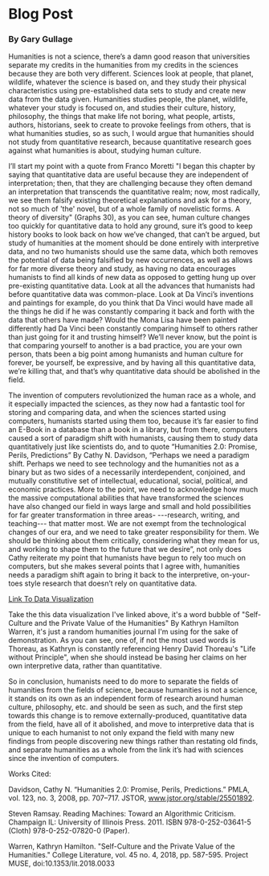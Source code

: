# Blog Post
### By Gary Gullage

Humanities is not a science, there’s a damn good reason that universities separate my credits in the humanities from my credits in the sciences because they are both very different. Sciences look at people, that planet, wildlife, whatever the science is based on, and they study their physical characteristics using pre-established data sets to study and create new data from the data given. Humanities studies people, the planet, wildlife, whatever your study is focused on, and studies their culture, history, philosophy, the things that make life not boring, what people, artists, authors, historians, seek to create to provoke feelings from others, that is what humanities studies, so as such, I would argue that humanities should not study from quantitative research, because quantitative research goes against what humanities is about, studying human culture.

 I’ll start my point with a quote from Franco Moretti "I began this chapter by saying that quantitative data are useful because they are independent of interpretation; then, that they are challenging because they often demand an interpretation that transcends the quantitative realm; now, most radically, we see them falsify existing theoretical explanations and ask for a theory, not so much of 'the' novel, but of a whole family of novelistic forms. A theory of diversity" (Graphs 30), as you can see, human culture changes too quickly for quantitative data to hold any ground, sure it’s good to keep history books to look back on how we’ve changed, that can’t be argued, but study of humanities at the moment should be done entirely with interpretive data, and no two humanists should use the same data, which both removes the potential of data being falsified by new occurrences, as well as allows for far more diverse theory and study, as having no data encourages humanists to find all kinds of new data as opposed to getting hung up over pre-existing quantitative data.  Look at all the advances that humanists had before quantitative data was common-place. Look at Da Vinci’s inventions and paintings for example, do you think that Da Vinci would have made all the things he did if he was constantly comparing it back and forth with the data that others have made? Would the Mona Lisa have been painted differently had Da Vinci been constantly comparing himself to others rather than just going for it and trusting himself? We’ll never know, but the point is that comparing yourself to another is a bad practice, you are your own person, thats been a big point among humanists and human culture for forever, be yourself, be expressive, and by having all this quantitative data, we’re killing that, and that’s why quantitative data should be abolished in the field.

The invention of computers revolutionized the human race as a whole, and it especially impacted the sciences, as they now had a fantastic tool for storing and comparing data, and when the sciences started using computers, humanists started using them too, because it’s far easier to find an E-Book in a database than a book in a library, but from there, computers caused a sort of paradigm shift with humanists, causing them to study data quantitatively just like scientists do, and to quote “Humanities 2.0: Promise, Perils, Predictions” By Cathy N. Davidson, “Perhaps we need a paradigm shift. Perhaps we need to see technology and the humanities not as a binary but as two sides of a necessarily interdependent, conjoined, and mutually constitutive set of intellectual, educational, social, political, and economic practices. More to the point, we need to acknowledge how much the massive computational abilities that have transformed the sciences have also changed our field in ways large and small and hold possibilities for far greater transformation in three areas- ---research, writing, and teaching--- that matter most. We are not exempt from the technological changes of our era, and we need to take greater responsibility for them. We should be thinking about them critically, considering what they mean for us, and working to shape them to the future that we desire”, not only does Cathy reiterate my point that humanists have begun to rely too much on computers, but she makes several points that I agree with, humanities needs a paradigm shift again to bring it back to the interpretive, on-your-toes style research that doesn’t rely on quantitative data.

[Link To Data Visualization](https://i.imgur.com/v267aI1.png)

Take the this data visualization I've linked above, it's a word bubble of "Self-Culture and the Private Value of the Humanities" By Kathryn Hamilton Warren, it's just a random humanities journal I'm using for the sake of demonstration. As you can see, one of, if not the most used words is Thoreau, as Kathryn is constantly referencing Henry David Thoreau's "Life without Principle", when she should instead be basing her claims on her own interpretive data, rather than quantitative.

So in conclusion, humanists need to do more to separate the fields of humanities from the fields of science, because humanities is not a science, it stands on its own as an independent form of research around human culture, philosophy, etc. and should be seen as such, and the first step towards this change is to remove externally-produced, quantitative data from the field, have all of it abolished, and move to interpretive data that is unique to each humanist to not only expand the field with many new findings from people discovering new things rather than restating old finds, and separate humanities as a whole from the link it’s had with sciences since the invention of computers.

Works Cited:

Davidson, Cathy N. “Humanities 2.0: Promise, Perils, Predictions.” PMLA, vol. 123, no. 3, 2008, pp. 707–717. JSTOR, www.jstor.org/stable/25501892.

Steven Ramsay. Reading Machines: Toward an Algorithmic Criticism. Champaign IL: University of Illinois Press. 2011. ISBN 978-0-252-03641-5 (Cloth) 978-0-252-07820-0 (Paper).

Warren, Kathryn Hamilton. "Self-Culture and the Private Value of the Humanities." College Literature, vol. 45 no. 4, 2018, pp. 587-595. Project MUSE, doi:10.1353/lit.2018.0033

